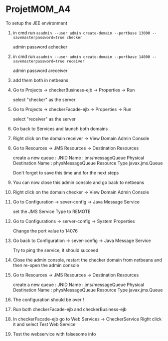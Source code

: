 # ProjetMOM_A4

To setup the JEE environment

1) in cmd run ```asadmin --user admin create-domain --portbase 13000 --savemasterpassword=true checker```

	admin password achecker

2) in cmd run ```asadmin --user admin create-domain --portbase 14000 --savemasterpassword=true receiver```

	admin password areceiver

3) add them both in netbeans

4) Go to Projects -> checkerBusiness-ejb -> Properties -> Run 
	
	select "checker" as the server

5) Go to Projects -> checkerFacade-ejb -> Properties -> Run 
	
	select "receiver" as the server

6) Go back to Services and launch both domains

7) Right click on the domain receiver -> View Domain Admin Console

8) Go to Resources -> JMS Resources -> Destination Resources

	create a new queue :
		JNID Name : jms/messageQueue
		Physical Destination Name : physMessageQueue
		Resource Type javax.jms.Queue

	Don't forget to save this time and for the next steps

9) You can now close this admin console and go back to netbeans

10) Right click on the domain checker -> View Domain Admin Console

11) Go to Configuration -> sever-config -> Java Message Service 
	
	set the JMS Service Type to REMOTE

12) Go to Configurations -> server-config -> System Properties
	
	Change the port value to 14076

13) Go back to Configuration -> sever-config -> Java Message Service
	
	Try to ping the service, it should succeed

14) Close the admin console, restart the checker domain from netbeans and then re-open the admin console

15) Go to Resources -> JMS Resources -> Destination Resources 
	
	create a new queue :
		JNID Name : jms/messageQueue
		Physical Destination Name : physMessageQueue
		Resource Type javax.jms.Queue

16) The configuration should be over !

17) Run both checkerFacade-ejb and checkerBusiness-ejb

18) In checkerFacade-ejb go to Web Services -> CheckerService
	Right click it and select Test Web Service

19) Test the webservice with <?xml version="1.0" encoding="UTF-8" standalone="yes"?><msg><opStatus>false</opStatus><info>some info</info></msg>